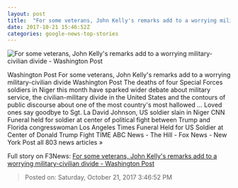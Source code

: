 ```yaml
---
layout: post
title:  "For some veterans, John Kelly's remarks add to a worrying military-civilian divide - Washington Post"
date: 2017-10-21 15:46:52Z
categories: google-news-top-stories
---
```


![For some veterans, John Kelly's remarks add to a worrying military-civilian divide - Washington Post](https://img.washingtonpost.com/rf/image_1484w/2010-2019/WashingtonPost/2017/10/21/National-Security/Images/Trump_The_Fallen_75373-ec8d8.jpg?t=20170517)

Washington Post For some veterans, John Kelly's remarks add to a worrying military-civilian divide Washington Post The deaths of four Special Forces soldiers in Niger this month have sparked wider debate about military service, the civilian-military divide in the United States and the contours of public discourse about one of the most country's most hallowed ... Loved ones say goodbye to Sgt. La David Johnson, US soldier slain in Niger CNN Funeral held for soldier at center of political fight between Trump and Florida congresswoman Los Angeles Times Funeral Held for US Soldier at Center of Donald Trump Fight TIME ABC News - The Hill - Fox News - New York Post all 803 news articles »


Full story on F3News: [For some veterans, John Kelly's remarks add to a worrying military-civilian divide - Washington Post](http://www.f3nws.com/n/QdygvG)

> Posted on: Saturday, October 21, 2017 3:46:52 PM
